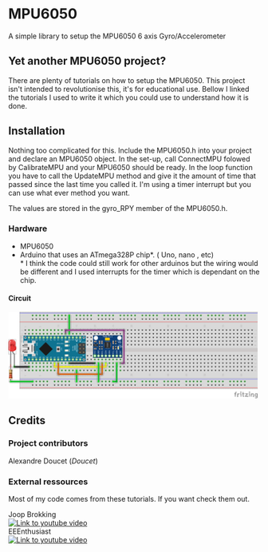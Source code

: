 # MPU6050
A simple library to setup the MPU6050 6 axis Gyro/Accelerometer

## Yet another MPU6050 project?
There are plenty of tutorials on how to setup the MPU6050. This project isn't intended to revolutionise this, it's for educational use.
Bellow I linked the tutorials I used to write it which you could use to understand how it is done.  

## Installation
Nothing too complicated for this. Include the MPU6050.h into your project and declare an MPU6050 object. In the set-up, call ConnectMPU folowed by CalibrateMPU and your MPU6050 should be ready.
In the loop function you have to call the UpdateMPU method and give it the amount of time that passed since the last time you called it. I'm using 
a timer interrupt but you can use what ever method you want.

The values are stored in the gyro_RPY member of the MPU6050.h.

### Hardware
- MPU6050
- Arduino that uses an ATmega328P chip*. ( Uno, nano , etc)
<br/>* I think the code could still work for other arduinos but the wiring would be different and I used interrupts for the timer which is dependant on the chip.

#### Circuit
<img src="/Ressources/Images/Sketch.png" width="500">



## Credits
### Project contributors
Alexandre Doucet (_Doucet_)</br>


### External ressources
Most of my code comes from these tutorials. If you want check them out.

Joop Brokking <br/>
[![Link to youtube video](https://img.youtube.com/vi/4BoIE8YQwM8/0.jpg)](https://www.youtube.com/watch?v=4BoIE8YQwM8) <br/>
EEEnthusiast <br/>
[![Link to youtube video](https://img.youtube.com/vi/M9lZ5Qy5S2s/0.jpg)](https://www.youtube.com/watch?v=M9lZ5Qy5S2s)<br/>
